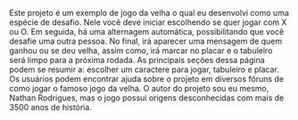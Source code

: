 Este projeto é um exemplo de jogo da velha o qual eu desenvolvi como uma espécie de desafio. Nele você deve iniciar escolhendo se quer jogar com X ou O. Em seguida, há uma alternagem automática, possibilitando que você desafie uma outra pessoa. No final, irá aparecer uma mensagem de quem ganhou ou se deu velha, assim como, irá marcar no placar e o tabuleiro será limpo para a próxima rodada.
As principais seções dessa página podem se resumir a: escolher um caractere para jogar, tabuleiro e placar.
Os usuários podem encontrar ajuda sobre o projeto em diversos fóruns de como jogar o famoso jogo da velha.
O autor do projeto sou eu mesmo, Nathan Rodrigues, mas o jogo possui origens desconhecidas com mais de 3500 anos de história.